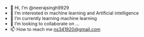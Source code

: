 - 👋 Hi, I’m @neerajsingh9929
- 👀 I’m interested in machine learning and Artificial intelligence
- 🌱 I’m currently learning machine learning
- 💞️ I’m looking to collaborate on ...
- 📫 How to reach me ns341920@gmail.com

<!---
neerajsingh9929/neerajsingh9929 is a ✨ special ✨ repository because its `README.md` (this file) appears on your GitHub profile.
You can click the Preview link to take a look at your changes.
--->
